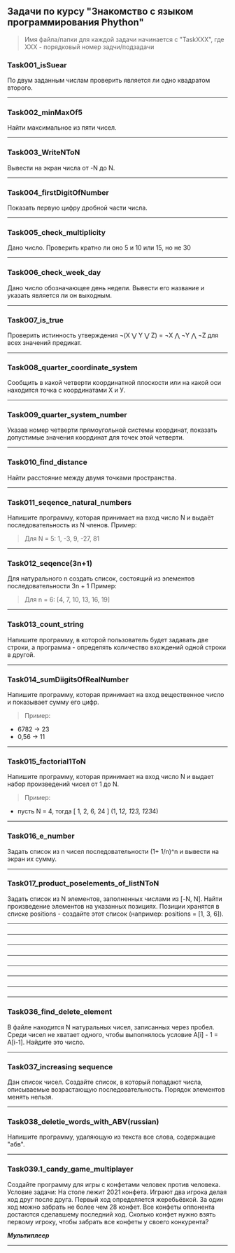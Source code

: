 ## **Задачи по курсу "Знакомство с языком программирования Phython"**

> Имя файла/папки для каждой задачи начинается с "TaskXXX", где ХХХ - порядковый номер задчи/подзадачи

### Task001_isSuear

По двум заданным числам проверить является ли одно квадратом второго.

---

### Task002_minMaxOf5

Найти максимальное из пяти чисел.

---

### Task003_WriteNToN

Вывести на экран числа от -N до N.

---

### Task004_firstDigitOfNumber

Показать первую цифру дробной части числа.

---

### Task005_check_multiplicity

Дано число. Проверить кратно ли оно 5 и 10 или 15, но не 30

---

### Task006_check_week_day

Дано число обозначающее день недели. Вывести его название и указать является ли он выходным.

---

### Task007_is_true

Проверить истинность утверждения ¬(X ⋁ Y ⋁ Z) = ¬X ⋀ ¬Y ⋀ ¬Z для всех значений предикат.

---

### Task008_quarter_coordinate_system

Сообщить в какой четверти координатной плоскости или на какой оси находится точка с координатами Х и У.

---

### Task009_quarter_system_number

Указав номер четверти прямоугольной системы координат, показать допустимые значения координат для точек этой четверти.

---

### Task010_find_distance

Найти расстояние между двумя точками пространства.

---

### Task011_seqence_natural_numbers

Напишите программу, которая принимает на вход число N и выдаёт последовательность из N членов.
Пример:
> Для N = 5: 1, -3, 9, -27, 81

---

### Task012_seqence(3n+1)

Для натурального n создать список, состоящий из элементов последовательности 3n + 1
Пример:
> Для n = 6: [4, 7, 10, 13, 16, 19]

---

### Task013_count_string

Напишите программу, в которой пользователь будет задавать две строки, а программа -
определять количество вхождений одной строки в другой.

---

### Task014_sumDiigitsOfRealNumber

Напишите программу, которая принимает на вход вещественное число
и показывает сумму его цифр.

> Пример:
- 6782 -> 23
- 0,56 -> 11

---

### Task015_factorial1ToN

Напишите программу, которая принимает на вход число N и 
выдает набор произведений чисел от 1 до N.

> Пример:
- пусть N = 4, тогда [ 1, 2, 6, 24 ] (1, 1*2, 1*2*3, 1*2*3*4)

---

### Task016_e_number

Задать список из n чисел последовательности (1+ 1/n)^n и вывести на экран их сумму.

---

### Task017_product_poselements_of_listNToN

Задать список из N элементов, заполненных числами из [-N, N]. Найти произведение элементов
на указанных позициях. Позиции хранятся в списке positions - создайте этот список (например:
positions = [1, 3, 6]).

---

### 

---

### 

---

### 

---

### 

---

### 

---

### 

---

### 

---

### Task036_find_delete_element

В файле находится N натуральных чисел, записанных через пробел. Среди чисел не
хватает одного, чтобы выполнялось условие A[i] - 1 = A[i-1]. Найдите это число.

---

### Task037_increasing sequence

Дан список чисел. Создайте список, в который попадают числа, описываемые
возрастающую последовательность. Порядок элементов менять нельзя.


---

### Task038_deletie_words_with_ABV(russian)

Напишите программу, удаляющую из текста все слова, содержащие "абв".

---

### Task039.1_candy_game_multiplayer

Создайте программу для игры с конфетами человек против человека.
Условие задачи: 
На столе лежит 2021 конфета. Играют два игрока делая ход друг
после друга. Первый ход определяется жеребьёвкой. За один ход можно забрать не
более чем 28 конфет. Все конфеты оппонента достаются сделавшему последний ход.
Сколько конфет нужно взять первому игроку, чтобы забрать все конфеты у своего
конкурента?

***Мультиплеер***

---